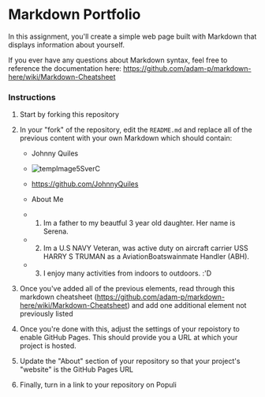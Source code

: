# Markdown Portfolio

In this assignment, you'll create a simple web page built with Markdown that displays information about yourself.

If you ever have any questions about Markdown syntax, feel free to reference the documentation here: https://github.com/adam-p/markdown-here/wiki/Markdown-Cheatsheet

### Instructions

1. Start by forking this repository
1. In your "fork" of the repository, edit the `README.md` and replace all of the previous content with your own Markdown which should contain:
    * Johnny Quiles
    * ![tempImage5SverC](https://user-images.githubusercontent.com/79813390/132383393-27baa3ba-8e88-41a0-8188-db347cfdf9d9.gif)

    * https://github.com/JohnnyQuiles
    * About Me 
    * 1. Im a father to my beautful 3 year old daughter. Her name is Serena.
    * 2. Im a U.S NAVY Veteran, was active duty on aircraft carrier USS HARRY S TRUMAN as a AviationBoatswainmate Handler (ABH). 
    * 3. I enjoy many activities from indoors to outdoors. :'D
    
    
1. Once you've added all of the previous elements, read through this markdown cheatsheet (https://github.com/adam-p/markdown-here/wiki/Markdown-Cheatsheet) and add one additional element not previously listed
1. Once you're done with this, adjust the settings of your repoistory to enable GitHub Pages. This should provide you a URL at which your project is hosted.
2. Update the "About" section of your repository so that your project's "website" is the GitHub Pages URL
3. Finally, turn in a link to your repository on Populi
